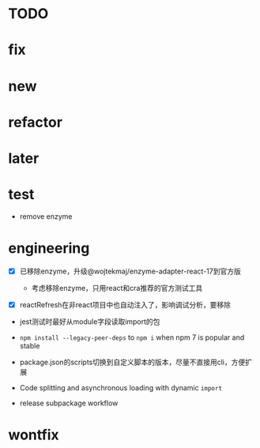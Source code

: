 # TODO

# fix

# new

# refactor

# later

# test

- remove enzyme

# engineering

- [x] 已移除enzyme，升级@wojtekmaj/enzyme-adapter-react-17到官方版
  - 考虑移除enzyme，只用react和cra推荐的官方测试工具

- [x] reactRefresh在非react项目中也自动注入了，影响调试分析，要移除

- jest测试时最好从module字段读取import的包
- `npm install --legacy-peer-deps` to `npm i` when npm 7 is popular and stable
- package.json的scripts切换到自定义脚本的版本，尽量不直接用cli，方便扩展

- Code splitting and asynchronous loading with dynamic `import`
- release subpackage workflow

# wontfix
